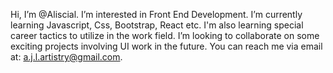  Hi, I’m @Aliscial. I’m interested in Front End Development.
 I’m currently learning Javascript, Css, Bootstrap, React etc. I'm also learning special career tactics to utilize in the work field. 
 I’m looking to collaborate on some exciting projects involving UI work in the future.
You can reach me via email at: a.j.l.artistry@gmail.com. 

<!---
Aliscial/Aliscial is a ✨ special ✨ repository because its `README.md` (this file) appears on your GitHub profile.
You can click the Preview link to take a look at your changes.
--->
